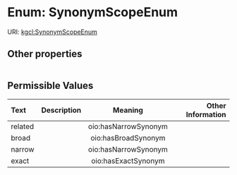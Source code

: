 
# Enum: SynonymScopeEnum




URI: [kgcl:SynonymScopeEnum](http://w3id.org/kgcl/SynonymScopeEnum)


## Other properties

|  |  |  |
| --- | --- | --- |

## Permissible Values

| Text | Description | Meaning | Other Information |
| :--- | :---: | :---: | ---: |
| related |  | oio:hasNarrowSynonym |  |
| broad |  | oio:hasBroadSynonym |  |
| narrow |  | oio:hasNarrowSynonym |  |
| exact |  | oio:hasExactSynonym |  |

